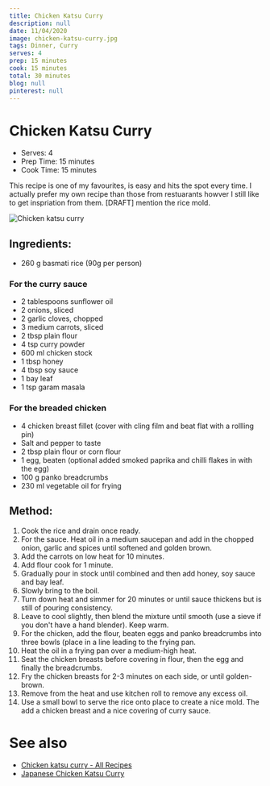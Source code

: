```yaml
---
title: Chicken Katsu Curry
description: null
date: 11/04/2020
image: chicken-katsu-curry.jpg
tags: Dinner, Curry
serves: 4
prep: 15 minutes
cook: 15 minutes
total: 30 minutes
blog: null
pinterest: null
---
```


# Chicken Katsu Curry

* Serves: 4
* Prep Time: 15 minutes
* Cook Time: 15 minutes

This recipe is one of my favourites, is easy and hits the spot every time. 
I actually prefer my own recipe than those from restuarants howver I still like to get inspriation from them. 
[DRAFT] mention the rice mold.

![Chicken katsu curry](../images/chicken-katsu-curry.jpg)

## Ingredients:

* 260 g basmati rice (90g per person)

### For the curry sauce
* 2 tablespoons sunflower oil
* 2 onions, sliced
* 2 garlic cloves, chopped
* 3 medium carrots, sliced
* 2 tbsp plain flour
* 4 tsp curry powder
* 600 ml chicken stock
* 1 tbsp honey
* 4 tbsp soy sauce
* 1 bay leaf
* 1 tsp garam masala

### For the breaded chicken
* 4 chicken breast fillet (cover with cling film and beat flat with a rollling pin)
* Salt and pepper to taste
* 2 tbsp plain flour or corn flour
* 1 egg, beaten (optional added smoked paprika and chilli flakes in with the egg)
* 100 g panko breadcrumbs
* 230 ml vegetable oil for frying

## Method:
1. Cook the rice and drain once ready.
2. For the sauce. Heat oil in a medium saucepan and add in the chopped onion, garlic and spices until softened and golden brown.
3. Add the carrots on low heat for 10 minutes.
4. Add flour cook for 1 minute. 
5. Gradually pour in stock until combined and then add honey, soy sauce and bay leaf. 
6. Slowly bring to the boil.
7. Turn down heat and simmer for 20 minutes or until sauce thickens but is still of pouring consistency. 
8. Leave to cool slightly, then blend the mixture until smooth (use a sieve if you don't have a hand blender). Keep warm.
9. For the chicken, add the flour, beaten eggs and panko breadcrumbs into three bowls (place in a line leading to the frying pan.
10. Heat the oil in a frying pan over a medium-high heat.
11. Seat the chicken breasts  before covering in flour, then the egg and finally the breadcrumbs. 
12. Fry the chicken breasts for 2-3 minutes on each side, or until golden-brown. 
13. Remove from the heat and use kitchen roll to remove any excess oil.
14. Use a small bowl to serve the rice onto place to create a nice mold. The add a chicken breast and a nice covering of curry sauce.

# See also
* [Chicken katsu curry - All Recipes](http://allrecipes.co.uk/recipe/29578/chicken-katsu-curry.aspx)
* [Japanese Chicken Katsu Curry](https://www.mygorgeousrecipes.com/japanese-chicken-katsu-curry/)
